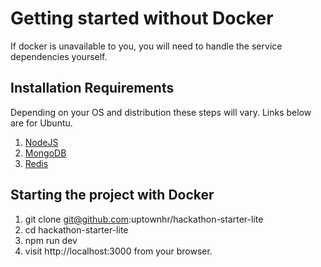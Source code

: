 # Getting started without Docker
If docker is unavailable to you, you will need to handle the service dependencies yourself. 

## Installation Requirements
Depending on your OS and distribution these steps will vary. Links below are for Ubuntu.

1. [NodeJS](https://nodejs.org/en/download/package-manager/)
2. [MongoDB](https://docs.mongodb.org/manual/tutorial/install-mongodb-on-ubuntu/)
3. [Redis](https://www.digitalocean.com/community/tutorials/how-to-install-and-use-redis)


## Starting the project with Docker
1. git clone git@github.com:uptownhr/hackathon-starter-lite
2. cd hackathon-starter-lite
3. npm run dev
4. visit http://localhost:3000 from your browser.
